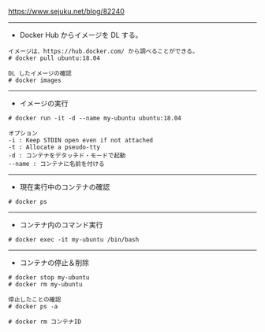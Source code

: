 https://www.sejuku.net/blog/82240

---
* Docker Hub からイメージを DL する。
```
イメージは、https://hub.docker.com/ から調べることができる。
# docker pull ubuntu:18.04

DL したイメージの確認
# docker images
```

---
* イメージの実行
```
# docker run -it -d --name my-ubuntu ubuntu:18.04

オプション
-i : Keep STDIN open even if not attached
-t : Allocate a pseudo-tty
-d : コンテナをデタッチド・モードで起動
--name : コンテナに名前を付ける
```

---
* 現在実行中のコンテナの確認
```
# docker ps
```

---
* コンテナ内のコマンド実行
```
# docker exec -it my-ubuntu /bin/bash
```

---
* コンテナの停止＆削除
```
# docker stop my-ubuntu
# docker rm my-ubuntu

停止したことの確認
# docker ps -a

# docker rm コンテナID
```
